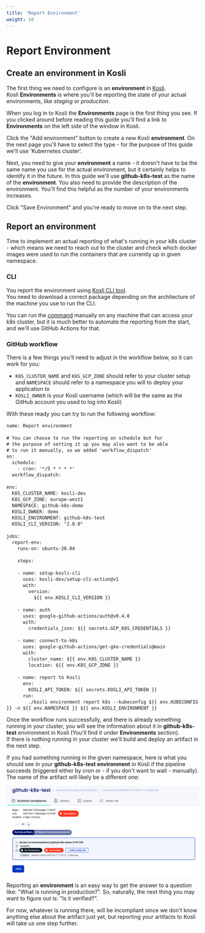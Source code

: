 ```yaml
---
title: 'Report Environment'
weight: 10
---
```


# Report Environment

## Create an environment in Kosli

The first thing we need to configure is an **environment** in [Kosli](https://app.kosli.com).  
Kosli **Environments** is where you'll be reporting the state of your actual environments, like *staging* or *production*. 

When you log in to Kosli the **Environments** page is the first thing you see. If you clicked around before reading this guide you'll find a link to **Environments** on the left side of the window in Kosli.

Click the "Add environment" button to create a new Kosli **environment**. On the next page you'll have to select the type - for the purpose of this guide we'll use 'Kubernetes cluster'.

Next, you need to give your **environment** a name - it doesn't have to be the same name you use for the actual environment, but it certainly helps to identify it in the future. In this guide we'll use **github-k8s-test** as the name of the **environment**.
You also need to provide the description of the environment. You'll find this helpful as the number of your environments increases.

Click "Save Environment" and you're ready to move on to the next step.

## Report an environment

Time to implement an actual reporting of what's running in your k8s cluster - which means we need to reach out to the cluster and check which docker images were used to run the containers that are currently up in given namespace. 

### CLI

You report the environment using [Kosli CLI tool](https://github.com/kosli-dev/cli/releases).  
You need to download a correct package depending on the architecture of the machine you use to run the CLI. 

You can run the [command](https://docs.kosli.com/client_reference/kosli_environment_report_k8s/) manually on any machine that can access your k8s cluster, but it is much better to automate the reporting from the start, and we'll use GitHub Actions for that.

### GitHub workflow

There is a few things you'll need to adjust in the workflow below, so it can work for you:

* `K8S_CLUSTER_NAME` and `K8S_GCP_ZONE` should refer to your cluster setup and `NAMESPACE` should refer to a namespace you will to deploy your application to
* `KOSLI_OWNER` is your Kosli username (which will be the same as the GitHub account you used to log into Kosli)

With these ready you can try to run the following workflow:

```
name: Report environment

# You can choose to run the reporting on schedule but for 
# the purpose of setting it up you may also want to be able
# to run it manually, so we added 'workflow_dispatch'
on:
  schedule:
    - cron: '*/5 * * * *'
  workflow_dispatch:

env:
  K8S_CLUSTER_NAME: kosli-dev
  K8S_GCP_ZONE: europe-west1
  NAMESPACE: github-k8s-demo
  KOSLI_OWNER: demo
  KOSLI_ENVIRONMENT: github-k8s-test
  KOSLI_CLI_VERSION: "2.0.0"

jobs:
  report-env:
    runs-on: ubuntu-20.04

    steps:

    - name: setup-kosli-cli
      uses: kosli-dev/setup-cli-action@v1
      with:
        version:
          ${{ env.KOSLI_CLI_VERSION }}

    - name: auth
      uses: google-github-actions/auth@v0.4.0
      with:
        credentials_json: ${{ secrets.GCP_K8S_CREDENTIALS }}

    - name: connect-to-k8s
      uses: google-github-actions/get-gke-credentials@main
      with:
        cluster_name: ${{ env.K8S_CLUSTER_NAME }}
        location: ${{ env.K8S_GCP_ZONE }}

    - name: report to Kosli
      env:
        KOSLI_API_TOKEN: ${{ secrets.KOSLI_API_TOKEN }}
      run:
        ./kosli environment report k8s --kubeconfig ${{ env.KUBECONFIG }} -n ${{ env.NAMESPACE }} ${{ env.KOSLI_ENVIRONMENT }}
```

Once the workflow runs successfully, and there is already something running in your cluster, you will see the information about it in **github-k8s-test** environment in Kosli (You'll find it under **Environments** section).  
If there is nothing running in your cluster we'll build and deploy an artifact in the next step.

If you had something running in the given namespace, here is what you should see in your **github-k8s-test environment** in Kosli if the pipeline succeeds (triggered either by cron or - if you don't want to wait - manually). The name of the artifact will likely be a different one:

![Incompliant environment, artifact with no provenance](../../../static/images/env-no-provenance.png)

Reporting an **environment** is an easy way to get the answer to a question like: "What is running in production?". 
So, naturally, the next thing you may want to figure out is: "Is it verified?".

For now, whatever is running there, will be incompliant since we don't know anything else about the artifact just yet, but reporting your artifacts to Kosli will take us one step further.

